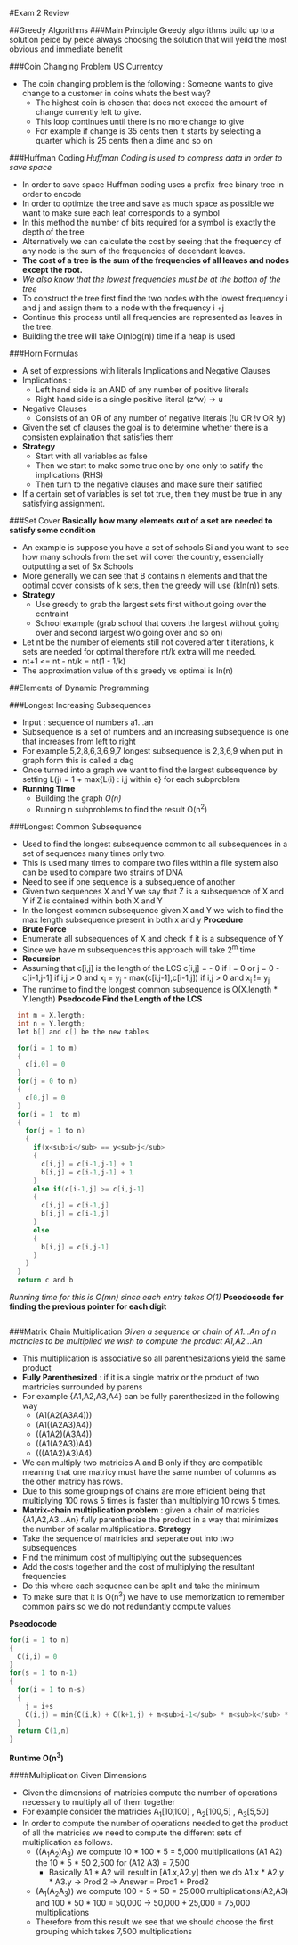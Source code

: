 #Exam 2 Review

##Greedy Algorithms
###Main Principle
Greedy algorithms build up to a solution peice by peice always choosing the solution that will yeild the most obvious and immediate benefit

###Coin Changing Problem US Currentcy
- The coin changing problem is the following : Someone wants to give change to a customer in coins whats the best way?
  - The highest coin is chosen that does not exceed the amount of change currently left to give.
  - This loop continues until there is no more change to give
  - For example if change is 35 cents then it starts by selecting a quarter which is 25 cents then a dime and so on

###Huffman Coding
<i>Huffman Coding is used to compress data in order to save space</i>
- In order to save space Huffman coding uses a prefix-free binary tree in order to encode
- In order to optimize the tree and save as much space as possible we want to make sure each leaf corresponds to a symbol
- In this method the number of bits required for a symbol is exactly the depth of the tree
- Alternatively we can calculate the cost by seeing that the frequency of any node is the sum of the frequencies of decendant leaves.
- <b>The cost of a tree is the sum of the frequencies of all leaves and nodes except the root.</b>
- <i>We also know that the lowest frequencies must be at the botton of the tree</i>
- To construct the tree first find the two nodes with the lowest frequency i and j and assign them to a node with the frequency i +j
- Continue this process until all frequencies are represented as leaves in the tree.
- Building the tree will take O(nlog(n)) time if a heap is used

###Horn Formulas
- A set of expressions with literals Implications and Negative Clauses
- Implications :
    - Left hand side is an AND of any number of positive literals
    - Right hand side is a single positive literal  (z^w) -> u
- Negative Clauses
  - Consists of an OR of any number of negative literals   (!u OR !v OR !y)
- Given the set of clauses the goal is to determine whether there is a consisten explaination that satisfies them
- <b>Strategy</b>
    - Start with all variables as false
    - Then we start to make some true one by one only to satify the implications (RHS)
    - Then turn to the negative clauses and make sure their satified
- If a certain set of variables is set tot true, then they must be true in any satisfying assignment.

###Set Cover
<b>Basically how many elements out of a set are needed to satisfy some condition</b>
- An example is suppose you have a set of schools Si and you want to see how many schools from the set will cover the country, essencially outputting a set of Sx Schools
- More generally we can see that B contains n elements and that the optimal cover consists of k sets, then the greedy will use (kln(n)) sets.
- <b>Strategy</b>
    - Use greedy to grab the largest sets first without going over the contraint
    - School example (grab school that covers the largest without going over and second largest w/o going over and so on)
- Let nt be the number of elements still not covered after t iterations, k sets are needed for optimal therefore nt/k extra will me needed.
- nt+1 <= nt - nt/k = nt(1 - 1/k)
- The approximation value of this greedy vs optimal is ln(n)

##Elements of Dynamic Programming

###Longest Increasing Subsequences
- Input : sequence of numbers a1...an
- Subsequence is a set of numbers and an increasing subsequence is one that increases from left to right
- For example 5,2,8,6,3,6,9,7 longest subsequence is 2,3,6,9 when put in graph form this is called a dag
- Once turned into a graph we want to find the largest subsequence by setting L(j) = 1 + max{L(i) : i,j within e} for each subproblem
- <b>Running Time</b>
    - Building the graph <i>O(n)</i>
    - Running n subproblems to find the result O(n<sup>2</sup>)

###Longest Common Subsequence
- Used to find the longest subsequence common to all subsequences in a set of sequences many times only two.
- This is used many times to compare two files within a file system also can be used to compare two strains of DNA
- Need to see if one sequence is a subsequence of another
- Given two sequences X and Y we say that Z is a subsequence of X and Y if Z is contained within both X and Y
- In the longest common subsequence given X and Y we wish to find the max length subsequence present in both x and y
<b>Procedure</b>
- <b>Brute Force</b>
- Enumerate all subsequences of X and check if it is a subsequence of Y
- Since we have m subsequences this approach will take 2<sup>m</sup> time
- <b>Recursion</b>
- Assuming that c[i,j] is the length of the LCS
  c[i,j] = 
      - 0 if i = 0 or j = 0
      - c[i-1,j-1] if i,j > 0 and x<sub>i</sub> = y<sub>j</sub>
      - max(c[i,j-1],c[i-1,j]) if i,j > 0 and x<sub>i</sub> != y<sub>j</sub>
- The runtime to find the longest common subsequence is O(X.length * Y.length)
<b>Psedocode Find the Length of the LCS</b>
~~~c
  int m = X.length;
  int n = Y.length;
  let b[] and c[] be the new tables

  for(i = 1 to m)
  {
    c[i,0] = 0
  }
  for(j = 0 to n)
  {
    c[0,j] = 0
  }
  for(i = 1  to m)
  {
    for(j = 1 to n)
    {
      if(x<sub>i</sub> == y<sub>j</sub>
      {
        c[i,j] = c[i-1,j-1] + 1
        b[i,j] = c[i-1,j-1] + 1
      }
      else if(c[i-1,j] >= c[i,j-1]
      {
        c[i,j] = c[i-1,j]
        b[i,j] = c[i-1,j]
      }
      else
      {
        b[i,j] = c[i,j-1]
      }
    }
  }
  return c and b
~~~
<i>Running time for this is O(mn) since each entry takes O(1)</i>
<b>Pseodocode for finding the previous pointer for each digit</b>
~~~c

~~~

###Matrix Chain Multiplication
<i>Given a sequence or chain of A1...An of n matricies to be multiplied we wish to compute the product A1,A2...An</i>
- This multiplication is associative so all parenthesizations yield the same product
- <b>Fully Parenthesized</b> : if it is a single matrix or the product of two martricies surrounded by parens
- For example {A1,A2,A3,A4} can be fully parenthesized in the following way
    - (A1(A2(A3A4)))
    - (A1((A2A3)A4))
    - ((A1A2)(A3A4))
    - ((A1(A2A3))A4)
    - (((A1A2)A3)A4)
- We can multiply two matricies A and B only if they are compatible meaning that one matricy must have the same number of columns as the other matricy has rows.
- Due to this some groupings of chains are more efficient being that multiplying 100 rows 5 times is faster than multiplying 10 rows 5 times.
- <b>Matrix-chain multiplication problem</b> : given a chain of matricies {A1,A2,A3...An} fully parenthesize the product in a way that minimizes the number of scalar multiplications.
<b>Strategy</b>
- Take the sequence of matricies and seperate out into two subsequences
- Find the minimum cost of multiplying out the subsequences
- Add the costs together and the cost of multiplying the resultant frequencies
- Do this where each sequence can be split and take the minimum
- To make sure that it is O(n<sup>3</sup>) we have to use memorization to remember common pairs so we do not redundantly compute values

<b>Pseodocode</b>

~~~c
for(i = 1 to n)
{
  C(i,i) = 0
}
for(s = 1 to n-1)
{
  for(i = 1 to n-s)
  {
    j = i+s
    C(i,j) = min{C(i,k) + C(k+1,j) + m<sub>i-1</sub> * m<sub>k</sub> * m<sub>j</sub> : i <= k < j}
  }
  return C(1,n)
}

~~~

<b>Runtime O(n<sup>3</sup>)</b>

####Multiplication Given Dimensions
- Given the dimensions of matricies compute the number of operations necessary to multiply all of them together
- For example consider the matricies A<sub>1</sub>[10,100] , A<sub>2</sub>[100,5] , A<sub>3</sub>[5,50]
- In order to compute the number of operations needed to get the product of all the matricies we need to compute the different sets of multiplication as follows.
    - ((A<sub>1</sub>A<sub>2</sub>)A<sub>3</sub>) we compute 10 * 100 * 5 = 5,000 multiplications (A1 A2) the 10 * 5 * 50 2,500 for (A12 A3) = 7,500
        - Basically A1 * A2 will result in [A1.x,A2.y] then we do A1.x * A2.y * A3.y -> Prod 2 -> Answer = Prod1 + Prod2 
    - (A<sub>1</sub>(A<sub>2</sub>A<sub>3</sub>)) we compute 100 * 5 * 50 = 25,000 multiplications(A2,A3) and 100 * 50 * 100 = 50,000 -> 50,000 + 25,000 = 75,000 multiplications
    - Therefore from this result we see that we should choose the first grouping which takes 7,500 multiplications
